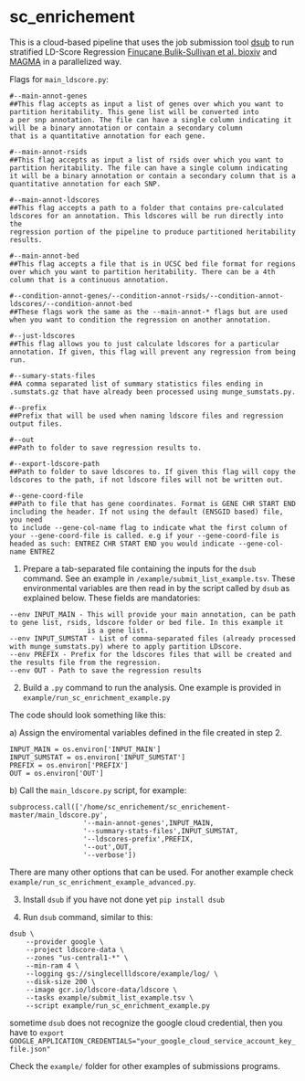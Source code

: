 # sc_enrichement

This is a cloud-based pipeline that uses the job submission tool [dsub](https://github.com/DataBiosphere/dsub) to run stratified LD-Score Regression [Finucane,Bulik-Sullivan et al. bioxiv](https://www.biorxiv.org/content/early/2015/01/23/014241) and [MAGMA](http://journals.plos.org/ploscompbiol/article?id=10.1371%2Fjournal.pcbi.1004219) in a parallelized way.

Flags for ```main_ldscore.py```:
```
#--main-annot-genes 
##This flag accepts as input a list of genes over which you want to partition heritability. This gene list will be converted into
a per snp annotation. The file can have a single column indicating it will be a binary annotation or contain a secondary column
that is a quantitative annotation for each gene. 

#--main-annot-rsids
##This flag accepts as input a list of rsids over which you want to partition heritability. The file can have a single column indicating it will be a binary annotation or contain a secondary column that is a quantitative annotation for each SNP.

#--main-annot-ldscores
##This flag accepts a path to a folder that contains pre-calculated ldscores for an annotation. This ldscores will be run directly into the
regression portion of the pipeline to produce partitioned heritability results.

#--main-annot-bed
##This flag accepts a file that is in UCSC bed file format for regions over which you want to partition heritability. There can be a 4th column that is a continuous annotation.

#--condition-annot-genes/--condition-annot-rsids/--condition-annot-ldscores/--condition-annot-bed
##These flags work the same as the --main-annot-* flags but are used when you want to condition the regression on another annotation.

#--just-ldscores
##This flag allows you to just calculate ldscores for a particular annotation. If given, this flag will prevent any regression from being run.

#--sumary-stats-files
##A comma separated list of summary statistics files ending in .sumstats.gz that have already been processed using munge_sumstats.py.

#--prefix
##Prefix that will be used when naming ldscore files and regression output files.

#--out
##Path to folder to save regression results to.

#--export-ldscore-path
##Path to folder to save ldscores to. If given this flag will copy the ldscores to the path, if not ldscore files will not be written out.

#--gene-coord-file
##Path to file that has gene coordinates. Format is GENE CHR START END including the header. If not using the default (ENSGID based) file, you need
to include --gene-col-name flag to indicate what the first column of your --gene-coord-file is called. e.g if your --gene-coord-file is headed as such: ENTREZ CHR START END you would indicate --gene-col-name ENTREZ
```


1. Prepare a tab-separated file containing the inputs for the `dsub` command. See an example in `/example/submit_list_example.tsv`. These environmental variables are then read in by the script called by `dsub` as explained below.
These fields are mandatories:
```
--env INPUT_MAIN - This will provide your main annotation, can be path to gene list, rsids, ldscore folder or bed file. In this example it
                   is a gene list.
--env INPUT_SUMSTAT - List of comma-separated files (already processed with munge_sumstats.py) where to apply partition LDscore.
--env PREFIX - Prefix for the ldscores files that will be created and the results file from the regression.
--env OUT - Path to save the regression results
```

2. Build a `.py` command to run the analysis. One example is provided in `example/run_sc_enrichment_example.py`

The code should look something like this:

  a) Assign the enviromental variables defined in the file created in step 2.

  ```
  INPUT_MAIN = os.environ['INPUT_MAIN']
  INPUT_SUMSTAT = os.environ['INPUT_SUMSTAT']
  PREFIX = os.environ['PREFIX']
  OUT = os.environ['OUT']
  ```
  b) Call the `main_ldscore.py` script, for example:
  ```
  subprocess.call(['/home/sc_enrichement/sc_enrichement-master/main_ldscore.py',
                    '--main-annot-genes',INPUT_MAIN,
                    '--summary-stats-files',INPUT_SUMSTAT,
                    '--ldscores-prefix',PREFIX,
                    '--out',OUT,
                    '--verbose'])
  ```

There are many other options that can be used. For another example check `example/run_sc_enrichment_example_advanced.py`.


3. Install `dsub` if you have not done yet
```pip install dsub```

4. Run `dsub` command, similar to this:

```
dsub \
	--provider google \
	--project ldscore-data \
	--zones "us-central1-*" \
	--min-ram 4 \
	--logging gs://singlecellldscore/example/log/ \
	--disk-size 200 \
	--image gcr.io/ldscore-data/ldscore \
	--tasks example/submit_list_example.tsv \
	--script example/run_sc_enrichment_example.py
```

sometime `dsub` does not recognize the google cloud credential, then you have to `export GOOGLE_APPLICATION_CREDENTIALS="your_google_cloud_service_account_key_file.json"`

Check the `example/` folder for other examples of submissions programs. 
